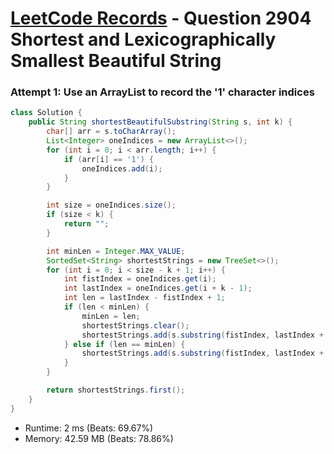 # [LeetCode Records](../../README.md) - Question 2904 Shortest and Lexicographically Smallest Beautiful String

### Attempt 1: Use an ArrayList to record the '1' character indices
```java
class Solution {
    public String shortestBeautifulSubstring(String s, int k) {
        char[] arr = s.toCharArray();
        List<Integer> oneIndices = new ArrayList<>();
        for (int i = 0; i < arr.length; i++) {
            if (arr[i] == '1') {
                oneIndices.add(i);
            }
        }

        int size = oneIndices.size();
        if (size < k) {
            return "";
        }

        int minLen = Integer.MAX_VALUE;
        SortedSet<String> shortestStrings = new TreeSet<>();
        for (int i = 0; i < size - k + 1; i++) {
            int fistIndex = oneIndices.get(i);
            int lastIndex = oneIndices.get(i + k - 1);
            int len = lastIndex - fistIndex + 1;
            if (len < minLen) {
                minLen = len;
                shortestStrings.clear();
                shortestStrings.add(s.substring(fistIndex, lastIndex + 1));
            } else if (len == minLen) {
                shortestStrings.add(s.substring(fistIndex, lastIndex + 1));
            }
        }

        return shortestStrings.first();
    }
}
```
- Runtime: 2 ms (Beats: 69.67%)
- Memory: 42.59 MB (Beats: 78.86%)

<br>
